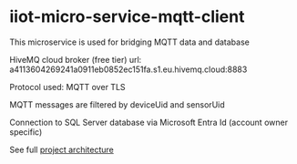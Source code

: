 # iiot-micro-service-mqtt-client
This microservice is used for bridging MQTT data and database

HiveMQ cloud broker (free tier) url: a4113604269241a0911eb0852ec151fa.s1.eu.hivemq.cloud:8883

Protocol used: MQTT over TLS

MQTT messages are filtered by deviceUid and sensorUid

Connection to SQL Server database via Microsoft Entra Id  (account owner specific)

See full [project architecture](https://github.com/you/iot-web-dashboard#architecture)

